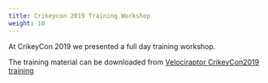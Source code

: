 ```yaml
---
title: Crikeycon 2019 Training Workshop
weight: 10
---
```


At CrikeyCon 2019 we presented a full day training workshop.

The training material can be downloaded from [Velociraptor CrikeyCon2019 training](/resources/crikeycon_2019.pdf)
